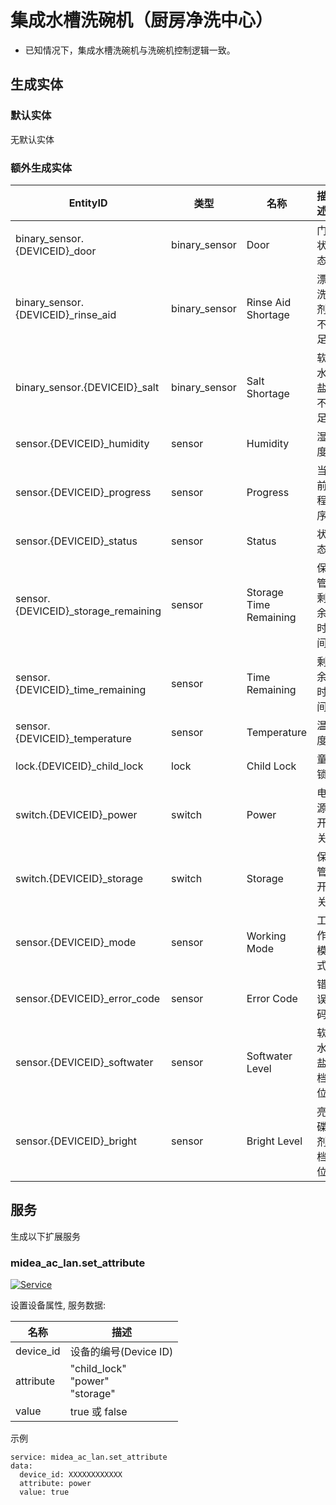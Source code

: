 # 集成水槽洗碗机（厨房净洗中心）
- 已知情况下，集成水槽洗碗机与洗碗机控制逻辑一致。

## 生成实体
### 默认实体
无默认实体

### 额外生成实体

EntityID | 类型 | 名称 | 描述 
--- | --- | --- | ---
binary_sensor.{DEVICEID}_door | binary_sensor | Door | 门状态 
binary_sensor.{DEVICEID}_rinse_aid | binary_sensor | Rinse Aid Shortage | 漂洗剂不足 
binary_sensor.{DEVICEID}_salt | binary_sensor | Salt Shortage | 软水盐不足
sensor.{DEVICEID}_humidity | sensor | Humidity | 湿度
sensor.{DEVICEID}_progress | sensor | Progress | 当前程序
sensor.{DEVICEID}_status | sensor | Status | 状态
sensor.{DEVICEID}_storage_remaining | sensor | Storage Time Remaining | 保管剩余时间
sensor.{DEVICEID}_time_remaining | sensor | Time Remaining | 剩余时间
sensor.{DEVICEID}_temperature | sensor | Temperature | 温度
lock.{DEVICEID}_child_lock | lock | Child Lock | 童锁
switch.{DEVICEID}_power | switch | Power | 电源开关
switch.{DEVICEID}_storage | switch | Storage | 保管开关
sensor.{DEVICEID}_mode | sensor | Working Mode | 工作模式
sensor.{DEVICEID}_error_code | sensor | Error Code | 错误码
sensor.{DEVICEID}_softwater | sensor | Softwater Level | 软水盐档位
sensor.{DEVICEID}_bright | sensor | Bright Level | 亮碟剂档位


## 服务
生成以下扩展服务

### midea_ac_lan.set_attribute

[![Service](https://my.home-assistant.io/badges/developer_call_service.svg)](https://my.home-assistant.io/redirect/developer_call_service/?service=midea_ac_lan.set_attribute)

设置设备属性, 服务数据:

名称 | 描述
--- | ---
device_id | 设备的编号(Device ID)
attribute | "child_lock"<br />"power"<br /> "storage"
value | true 或 false

示例
```
service: midea_ac_lan.set_attribute
data:
  device_id: XXXXXXXXXXXX
  attribute: power
  value: true
```